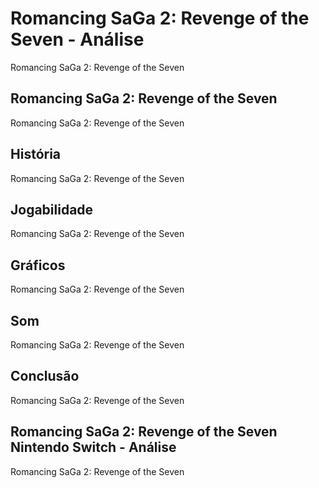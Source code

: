 ---
---

# Romancing SaGa 2: Revenge of the Seven - Análise

Romancing SaGa 2: Revenge of the Seven

## Romancing SaGa 2: Revenge of the Seven

Romancing SaGa 2: Revenge of the Seven

## História

Romancing SaGa 2: Revenge of the Seven

## Jogabilidade

Romancing SaGa 2: Revenge of the Seven

## Gráficos

Romancing SaGa 2: Revenge of the Seven

## Som

Romancing SaGa 2: Revenge of the Seven

## Conclusão

Romancing SaGa 2: Revenge of the Seven

## Romancing SaGa 2: Revenge of the Seven Nintendo Switch - Análise

Romancing SaGa 2: Revenge of the Seven
